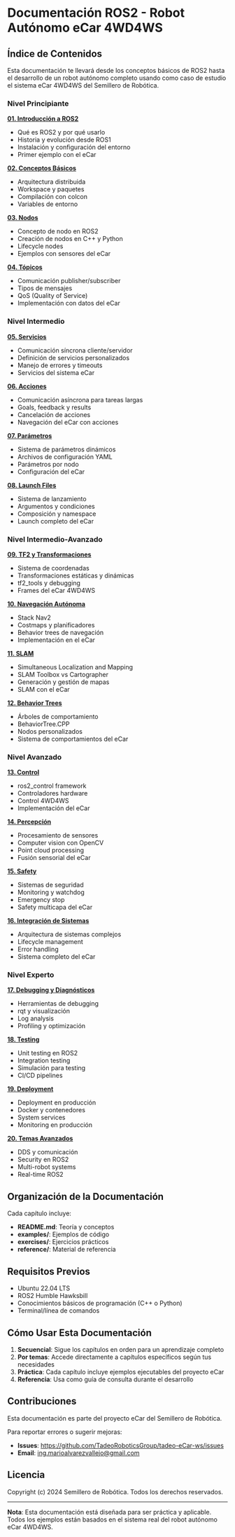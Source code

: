 # Documentación ROS2 - Robot Autónomo eCar 4WD4WS

## Índice de Contenidos

Esta documentación te llevará desde los conceptos básicos de ROS2 hasta el desarrollo de un robot autónomo completo usando como caso de estudio el sistema eCar 4WD4WS del Semillero de Robótica.

### Nivel Principiante

**[01. Introducción a ROS2](01-introduccion/README.md)**
- Qué es ROS2 y por qué usarlo
- Historia y evolución desde ROS1
- Instalación y configuración del entorno
- Primer ejemplo con el eCar

**[02. Conceptos Básicos](02-conceptos-basicos/README.md)**
- Arquitectura distribuida
- Workspace y paquetes
- Compilación con colcon
- Variables de entorno

**[03. Nodos](03-nodos/README.md)**
- Concepto de nodo en ROS2
- Creación de nodos en C++ y Python
- Lifecycle nodes
- Ejemplos con sensores del eCar

**[04. Tópicos](04-topicos/README.md)**
- Comunicación publisher/subscriber
- Tipos de mensajes
- QoS (Quality of Service)
- Implementación con datos del eCar

### Nivel Intermedio

**[05. Servicios](05-servicios/README.md)**
- Comunicación síncrona cliente/servidor
- Definición de servicios personalizados
- Manejo de errores y timeouts
- Servicios del sistema eCar

**[06. Acciones](06-acciones/README.md)**
- Comunicación asíncrona para tareas largas
- Goals, feedback y results
- Cancelación de acciones
- Navegación del eCar con acciones

**[07. Parámetros](07-parametros/README.md)**
- Sistema de parámetros dinámicos
- Archivos de configuración YAML
- Parámetros por nodo
- Configuración del eCar

**[08. Launch Files](08-launch/README.md)**
- Sistema de lanzamiento
- Argumentos y condiciones
- Composición y namespace
- Launch completo del eCar

### Nivel Intermedio-Avanzado

**[09. TF2 y Transformaciones](09-tf2/README.md)**
- Sistema de coordenadas
- Transformaciones estáticas y dinámicas
- tf2_tools y debugging
- Frames del eCar 4WD4WS

**[10. Navegación Autónoma](10-navigation/README.md)**
- Stack Nav2
- Costmaps y planificadores
- Behavior trees de navegación
- Implementación en el eCar

**[11. SLAM](11-slam/README.md)**
- Simultaneous Localization and Mapping
- SLAM Toolbox vs Cartographer
- Generación y gestión de mapas
- SLAM con el eCar

**[12. Behavior Trees](12-behavior-trees/README.md)**
- Árboles de comportamiento
- BehaviorTree.CPP
- Nodos personalizados
- Sistema de comportamientos del eCar

### Nivel Avanzado

**[13. Control](13-control/README.md)**
- ros2_control framework
- Controladores hardware
- Control 4WD4WS
- Implementación del eCar

**[14. Percepción](14-perception/README.md)**
- Procesamiento de sensores
- Computer vision con OpenCV
- Point cloud processing
- Fusión sensorial del eCar

**[15. Safety](15-safety/README.md)**
- Sistemas de seguridad
- Monitoring y watchdog
- Emergency stop
- Safety multicapa del eCar

**[16. Integración de Sistemas](16-integration/README.md)**
- Arquitectura de sistemas complejos
- Lifecycle management
- Error handling
- Sistema completo del eCar

### Nivel Experto

**[17. Debugging y Diagnósticos](17-debug/README.md)**
- Herramientas de debugging
- rqt y visualización
- Log analysis
- Profiling y optimización

**[18. Testing](18-testing/README.md)**
- Unit testing en ROS2
- Integration testing
- Simulación para testing
- CI/CD pipelines

**[19. Deployment](19-deployment/README.md)**
- Deployment en producción
- Docker y contenedores
- System services
- Monitoring en producción

**[20. Temas Avanzados](20-avanzado/README.md)**
- DDS y comunicación
- Security en ROS2
- Multi-robot systems
- Real-time ROS2

## Organización de la Documentación

Cada capítulo incluye:

- **README.md**: Teoría y conceptos
- **examples/**: Ejemplos de código
- **exercises/**: Ejercicios prácticos
- **reference/**: Material de referencia

## Requisitos Previos

- Ubuntu 22.04 LTS
- ROS2 Humble Hawksbill
- Conocimientos básicos de programación (C++ o Python)
- Terminal/línea de comandos

## Cómo Usar Esta Documentación

1. **Secuencial**: Sigue los capítulos en orden para un aprendizaje completo
2. **Por temas**: Accede directamente a capítulos específicos según tus necesidades
3. **Práctica**: Cada capítulo incluye ejemplos ejecutables del proyecto eCar
4. **Referencia**: Usa como guía de consulta durante el desarrollo

## Contribuciones

Esta documentación es parte del proyecto eCar del Semillero de Robótica.

Para reportar errores o sugerir mejoras:
- **Issues**: https://github.com/TadeoRoboticsGroup/tadeo-eCar-ws/issues
- **Email**: ing.marioalvarezvallejo@gmail.com

## Licencia

Copyright (c) 2024 Semillero de Robótica. Todos los derechos reservados.

---

**Nota**: Esta documentación está diseñada para ser práctica y aplicable. Todos los ejemplos están basados en el sistema real del robot autónomo eCar 4WD4WS.